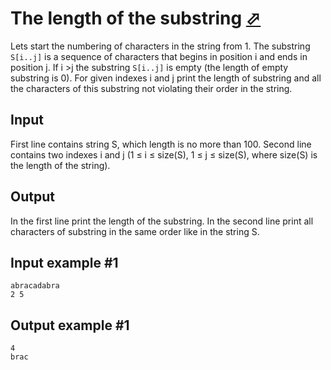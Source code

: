 # The length of the substring [⬀](https://www.e-olymp.com/en/problems/8222)
Lets start the numbering of characters in the string from 1. The substring `S[i..j]` is a sequence of characters that begins in position і and ends in position j. If і >j the substring `S[i..j]` is empty (the length of empty substring is 0). For given indexes і and j print the length of substring and all the characters of this substring not violating their order in the string.

## Input
First line contains string S, which length is no more than 100. Second line contains two indexes i and j (1 ≤ і ≤ size(S), 1 ≤ j ≤ size(S), where size(S) is the length of the string).

## Output
In the first line print the length of the substring. In the second line print all characters of substring in the same order like in the string S.

## Input example #1
```
abracadabra
2 5
```

## Output example #1
```
4
brac
```
